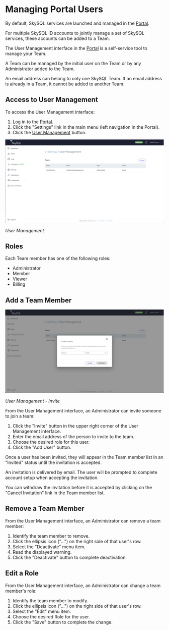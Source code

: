 # Managing Portal Users

By default, SkySQL services are launched and managed in the [Portal](<../../Portal features/>).

For multiple SkySQL ID accounts to jointly manage a set of SkySQL services, these accounts can be added to a Team.

The User Management interface in the [Portal](<../../Portal features/>) is a self-service tool to manage your Team.

A Team can be managed by the initial user on the Team or by any Administrator added to the Team.

An email address can belong to only one SkySQL Team. If an email address is already in a Team, it cannot be added to another Team.

## **Access to User Management**

To access the User Management interface:

1. Log in to the [Portal](https://app.skysql.com/dashboard).
2. Click the "Settings" link in the main menu (left navigation in the Portal).
3. Click the [User Management](https://app.skysql.com/settings/user-management) button.

![user-management.png](user-management.png)

*User Management*

## **Roles**

Each Team member has one of the following roles:

- Administrator
- Member
- Viewer
- Billing

## **Add a Team Member**

![user-management-invite.png](user-management-invite.png)

*User Management - Invite*

From the User Management interface, an Administrator can invite someone to join a team:

1. Click the "Invite" button in the upper right corner of the User Management interface.
2. Enter the email address of the person to invite to the team.
3. Choose the desired role for this user.
4. Click the "Add User" button.

Once a user has been invited, they will appear in the Team member list in an "Invited" status until the invitation is accepted.

An invitation is delivered by email. The user will be prompted to complete account setup when accepting the invitation.

You can withdraw the invitation before it is accepted by clicking on the "Cancel Invitation" link in the Team member list.

## **Remove a Team Member**

From the User Management interface, an Administrator can remove a team member:

1. Identify the team member to remove.
2. Click the ellipsis icon ("...") on the right side of that user's row.
3. Select the "Deactivate" menu item.
4. Read the displayed warning.
5. Click the "Deactivate" button to complete deactivation.

## **Edit a Role**

From the User Management interface, an Administrator can change a team member's role:

1. Identify the team member to modify.
2. Click the ellipsis icon ("...") on the right side of that user's row.
3. Select the "Edit" menu item.
4. Choose the desired Role for the user.
5. Click the "Save" button to complete the change.